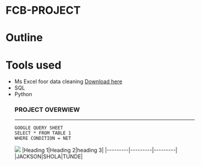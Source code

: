 # FCB-PROJECT

# Outline

# Tools used
- Ms Excel foor data cleaning [Download here](https://Microsoft.com)
- SQL
- Python 
  ### PROJECT OVERWIEW
  ---
  ```
  GOOGLE QUERY SHEET
  SELECT * FROM TABLE 1
  WHERE CONDITION = NET
  ```
  ![](Practice.png)
  |Heading 1|Heading 2|heading 3|
  |---------|---------|---------|
  |JACKSON|SHOLA|TUNDE|



